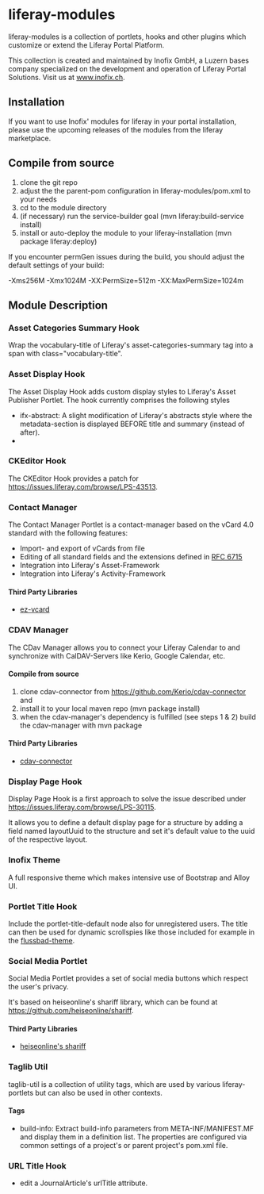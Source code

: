# liferay-modules

liferay-modules is a collection of portlets, hooks and other plugins which customize or extend 
the Liferay Portal Platform. 

This collection is created and maintained by Inofix GmbH, a Luzern bases company specialized on the development and operation of Liferay Portal Solutions. Visit us at <a href="http://www.inofix.ch" target="_blank">www.inofix.ch</a>.

## Installation

If you want to use Inofix' modules for liferay in your portal installation, 
please use the upcoming releases of the modules from the liferay marketplace.

## Compile from source

1. clone the git repo
1. adjust the the parent-pom configuration in liferay-modules/pom.xml to your needs
1. cd to the module directory
1. (if necessary) run the service-builder goal (mvn liferay:build-service install)
1. install or auto-deploy the module to your liferay-installation (mvn package liferay:deploy)

If you encounter permGen issues during the build, you should adjust the default settings of your build:

-Xms256M -Xmx1024M -XX:PermSize=512m -XX:MaxPermSize=1024m

## Module Description

### Asset Categories Summary Hook

Wrap the vocabulary-title of Liferay's asset-categories-summary tag into a span with class="vocabulary-title".

### Asset Display Hook 

The Asset Display Hook adds custom display styles to Liferay's Asset Publisher Portlet. The hook currently comprises the following styles

* ifx-abstract: A slight modification of Liferay's abstracts style where the metadata-section is displayed BEFORE title and summary (instead of after).
* 
### CKEditor Hook

The CKEditor Hook provides a patch for https://issues.liferay.com/browse/LPS-43513.

### Contact Manager

The Contact Manager Portlet is a contact-manager based on the vCard 4.0 standard with the following features: 

* Import- and export of vCards from file
* Editing of all standard fields and the extensions defined in <a href="https://tools.ietf.org/html/rfc6715" target="_blank">RFC 6715</a>
* Integration into Liferay's Asset-Framework
* Integration into Liferay's Activity-Framework

#### Third Party Libraries

* <a href="https://github.com/mangstadt/ez-vcard" target="_blank">ez-vcard</a>

### CDAV Manager

The CDav Manager allows you to connect your Liferay Calendar to and synchronize with CalDAV-Servers like Kerio, Google Calendar, etc.

#### Compile from source

1. clone cdav-connector from <a href="https://github.com/Kerio/cdav-connector" target="_blank">https://github.com/Kerio/cdav-connector</a> and 
2. install it to your local maven repo (mvn package install)
3. when the cdav-manager's dependency is fulfilled (see steps 1 & 2) build the cdav-manager with mvn package

#### Third Party Libraries

* <a href="https://github.com/Kerio/cdav-connector" target="_blank">cdav-connector</a>

### Display Page Hook

Display Page Hook is a first approach to solve the issue described under https://issues.liferay.com/browse/LPS-30115. 

It allows you to define a default display page for a structure by adding a field named layoutUuid to the structure and set it's default value to the uuid of the respective layout.

### Inofix Theme

A full responsive theme which makes intensive use of Bootstrap and Alloy UI.

### Portlet Title Hook

Include the portlet-title-default node also for unregistered users. The title can then be used for dynamic scrollspies like those included for example in the <a href="https://github.com/inofix/flussbad-modules/tree/master/flussbad-theme" target="_blank">flussbad-theme</a>.

### Social Media Portlet

Social Media Portlet provides a set of social media buttons which respect the user's privacy. 

It's based on heiseonline's shariff library, which can be found at <a href="https://github.com/heiseonline/shariff" target="_blank">https://github.com/heiseonline/shariff</a>. 

#### Third Party Libraries

* <a href="https://github.com/heiseonline/shariff" target="_blank">heiseonline's shariff</a>

### Taglib Util

taglib-util is a collection of utility tags, which are used by various liferay-portlets but can also be used in other contexts.

#### Tags

* build-info: Extract build-info parameters from META-INF/MANIFEST.MF and display them in a definition list. The properties are configured via common settings of a project's or parent project's pom.xml file.

### URL Title Hook
* edit a JournalArticle's urlTitle attribute.

